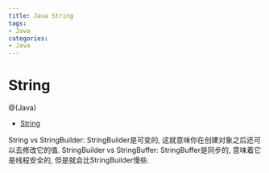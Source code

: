 ```yaml
---
title: Java String
tags:
- Java
categories:
- Java
---
```


# String

@(Java)

<!-- TOC -->

- [String](#string)

<!-- /TOC -->

String vs StringBuilder:
StringBuilder是可变的, 这就意味你在创建对象之后还可以去修改它的值.
StringBuilder vs StringBuffer:
StringBuffer是同步的, 意味着它是线程安全的, 但是就会比StringBuilder慢些.